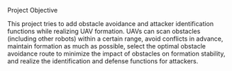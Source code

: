 Project Objective

This project tries to add obstacle avoidance and attacker identification functions while realizing UAV formation. UAVs can scan obstacles (including other robots) within a certain range, avoid conflicts in advance, maintain formation as much as possible, select the optimal obstacle avoidance route to minimize the impact of obstacles on formation stability, and realize the identification and defense functions for attackers.
